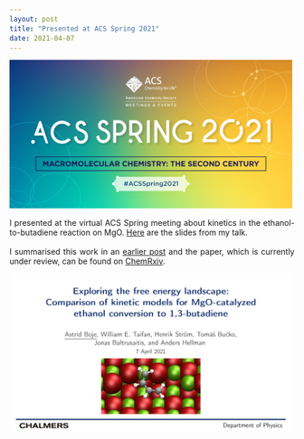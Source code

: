 ```yaml
---
layout: post
title: "Presented at ACS Spring 2021"
date: 2021-04-07
---
```


<img src="/images/acs-spring-2021.jpg" width="500"/>

<p align="justify">
I presented at the virtual ACS Spring meeting about kinetics in the ethanol-to-butadiene reaction on MgO. <a href="/images/20210407_acs_butadiene-compressed.pdf">Here</a> are the slides from my talk. 
<br/>
<br/>
I summarised this work in an <a href="https://aab64.github.io/blog/2020/10/21/Butadiene-preprint-published">earlier post</a> and 
the paper, which is currently under review, can be found on <a href="https://doi.org/10.26434/chemrxiv.13118420.v2">ChemRxiv</a>. 
</p>

<a href="20210407_acs_butadiene-compressed.pdf"><img src="/images/slides_acs21.JPG" width="500"/></a> 

<p>
  <br/>
  <br/>
</p>
